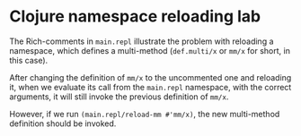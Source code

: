 # Clojure namespace reloading lab

The Rich-comments in `main.repl` illustrate the problem with reloading a
namespace, which defines a multi-method (`def.multi/x` or `mm/x` for short,
in this case).

After changing the definition of `mm/x` to the uncommented one and reloading it,
when we evaluate its call from the `main.repl` namespace, with the correct
arguments, it will still invoke the previous definition of `mm/x`.

However, if we run `(main.repl/reload-mm #'mm/x)`, the new multi-method
definition should be invoked.
